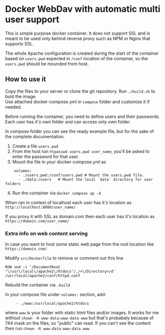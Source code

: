 # Docker WebDav with automatic multi user support

This is simple purpose docker container. It does not support SSL and is meant to be used only behind reverse proxy such as NPM or Nginx that supports SSL.

The whole Apache configuration is created during the start of the container based on `users.pwd` expected in `/conf` location of the container, so the `users.pwd` should be mounded from host.   

## How to use it

Copy the files to your server or clone the git repository. Run `./build.sh` to buld the image.  
Use attached docker-compose.yml in `compose` folder and customize it if needed.

Before running the container, you need to define users and their passwords. Each user has it's own folder and can access only own folder.

In compose folder you can see the ready example file, but for the sake of the complete documentation.
1. Create a file `users.pwd`
2. From the host run `htpasswd users.pwd user_name`, you'll be asked to enter the password for that user.
3. Mount the file in your docker-compose.yml as
```
    volumes:
      - ./users.pwd:/conf/users.pwd # Mount the users.pwd file.
      - ./data:/users   # Mount the local `data` directory for user folders
```
4. Run the container via `docker compose up -d`

When ran in context of localhost each user has it's location as `http://localhost:8080/user_name/`

If you proxy it with SSL as domain.com then each user has it's location as `https://domain.com/user_name/`

### Extra info on web content serving

In case you want to host some static web page from the root location like `https://domain.com/`

Modify `src/Dockerfile` to remove or comment out this line
```
RUN sed -i '/DocumentRoot "\/usr\/local\/apache2\/htdocs"/,/<\/Directory>/d' /usr/local/apache2/conf/httpd.conf
```
Rebuild the container via `.build`

In your compose file under `volumes:` section, add: 
```
     - ./www:/usr/local/apache2/htdocs
```
where `www` is your folder with static html files and/or images. It works for me without `chown -R www-data:www-data www` but that's probabaly because of 744 mask on the files, so "public" can read. If you can't see the content then run `chown -R www-data:www-data www`